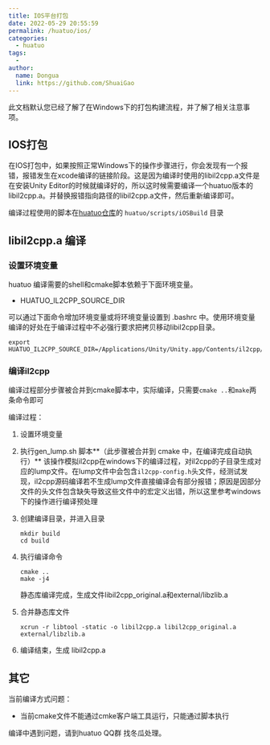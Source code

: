 ```yaml
---
title: IOS平台打包
date: 2022-05-29 20:55:59
permalink: /huatuo/ios/
categories:
  - huatuo
tags:
  - 
author: 
  name: Dongua
  link: https://github.com/ShuaiGao
---
```


此文档默认您已经了解了在Windows下的打包构建流程，并了解了相关注意事项。

## IOS打包

在IOS打包中，如果按照正常Windows下的操作步骤进行，你会发现有一个报错，报错发生在xcode编译的链接阶段。这是因为编译时使用的libil2cpp.a文件是在安装Unity Editor的时候就编译好的，所以这时候需要编译一个huatuo版本的libil2cpp.a。并替换报错指向路径的libil2cpp.a文件，然后重新编译即可。

编译过程使用的脚本在[huatuo仓库](https://github.com/focus-creative-games/huatuo/tree/main/scripts/iOSBuild)的 `huatuo/scripts/iOSBuild` 目录

## libil2cpp.a 编译
### 设置环境变量

huatuo 编译需要的shell和cmake脚本依赖于下面环境变量。

* HUATUO_IL2CPP_SOURCE_DIR

可以通过下面命令增加环境变量或将环境变量设置到 .bashrc 中。使用环境变量编译的好处在于编译过程中不必强行要求把拷贝移动libil2cpp目录。

```shell
export HUATUO_IL2CPP_SOURCE_DIR=/Applications/Unity/Unity.app/Contents/il2cpp/
```

### 编译il2cpp

编译过程部分步骤被合并到cmake脚本中，实际编译，只需要`cmake ..`和`make`两条命令即可

编译过程：

1. 设置环境变量
	
1. 执行gen_lump.sh 脚本**（此步骤被合并到 cmake 中，在编译完成自动执行）**
	该操作模拟il2cpp在windows下的编译过程，对il2cpp的子目录生成对应的lump文件。在lump文件中会包含`il2cpp-config.h`头文件，经测试发现，il2cpp源码编译若不生成lump文件直接编译会有部分报错；原因是因部分文件的头文件包含缺失导致这些文件中的宏定义出错，所以这里参考windows下的操作进行编译预处理
	
1. 创建编译目录，并进入目录
	
	```shell
	mkdir build
	cd build
	```

4. 执行编译命令

   ```shell
   cmake ..
   make -j4
   ```
   静态库编译完成，生成文件libil2cpp_original.a和external/libzlib.a

5. 合并静态库文件 <Badge text="此步骤被合并到 cmake 中，在编译完成自动执行"/>
	```shell
	xcrun -r libtool -static -o libil2cpp.a libil2cpp_original.a external/libzlib.a
	```
	
6. 编译结束，生成 libil2cpp.a

## 其它

当前编译方式问题：

- 当前cmake文件不能通过cmke客户端工具运行，只能通过脚本执行

编译中遇到问题，请到huatuo QQ群 找冬瓜处理。







